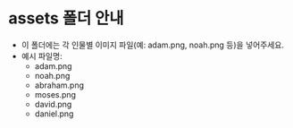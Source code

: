 # assets 폴더 안내

- 이 폴더에는 각 인물별 이미지 파일(예: adam.png, noah.png 등)을 넣어주세요.
- 예시 파일명:
  - adam.png
  - noah.png
  - abraham.png
  - moses.png
  - david.png
  - daniel.png 
